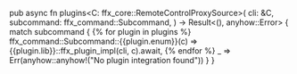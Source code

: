 pub async fn plugins<C: ffx_core::RemoteControlProxySource>(
  cli: &C,
  subcommand: ffx_command::Subcommand,
) -> Result<(), anyhow::Error> {
  match subcommand {
{% for plugin in plugins %}
    ffx_command::Subcommand::{{plugin.enum}}(c) => {{plugin.lib}}::ffx_plugin_impl(cli, c).await,
{% endfor %}
    _ => Err(anyhow::anyhow!("No plugin integration found"))
  }
}

